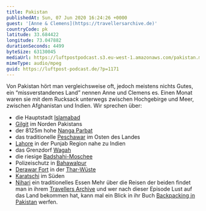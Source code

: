 ```yaml
---
title: Pakistan
publishedAt: Sun, 07 Jun 2020 16:24:26 +0000
guest: '[Anne & Clemens](https://travellersarchive.de)'
countryCode: pk
latitude: 33.684422
longitude: 73.047882
durationSeconds: 4499
byteSize: 63130045
mediaUrl: https://luftpostpodcast.s3.eu-west-1.amazonaws.com/pakistan.mp3
mimeType: audio/mpeg
guid: https://luftpost-podcast.de/?p=1171
---
```


Von Pakistan hört man vergleichsweise oft, jedoch meistens nichts Gutes, ein “missverstandenes Land” nennen Anne und Clemens es. Einen Monat waren sie mit dem Rucksack unterwegs zwischen Hochgebirge und Meer, zwischen Afghanistan und Indien. Wir sprechen über:
* die Hauptstadt [Islamabad](https://de.wikipedia.org/wiki/Islamabad)
* [Gilgit](https://de.wikipedia.org/wiki/Gilgit%5F%28Stadt%29%29) im Norden Pakistans
* der 8125m hohe [Nanga Parbat](https://de.wikipedia.org/wiki/Nanga%5FParbat)
* das traditionelle [Peschawar](https://de.wikipedia.org/wiki/Peschawar) im Osten des Landes
* [Lahore](https://de.wikipedia.org/wiki/Lahore) in der Punjab Region nahe zu Indien
* das Grenzdorf [Wagah](https://de.wikipedia.org/wiki/Wagah)
* die riesige [Badshahi-Moschee](https://de.wikipedia.org/wiki/Badshahi-Moschee)
* Polizeischutz in [Bahawalpur](https://de.wikipedia.org/wiki/Bahawalpur)
* [Derawar Fort](https://de.wikipedia.org/wiki/Derawar%5FFort) in der [Thar-Wüste](https://de.wikipedia.org/wiki/Thar)
* [Karatschi](https://de.wikipedia.org/wiki/Karatschi) im Süden
* [Nihari](https://www.flourandspiceblog.com/nihari/) ein traditionelles Essen
Mehr über die Reisen der beiden findet man in ihrem [Travellers Archive](https://travellersarchive.de) und wer nach dieser Episode Lust auf das Land bekommen hat, kann mal ein Blick in ihr Buch [Backpacking in Pakistan](https://www.conbook-verlag.de/buecher/backpacking-in-pakistan/) werfen.
